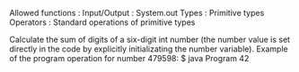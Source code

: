 Allowed functions :
Input/Output : System.out
Types : Primitive types
Operators : Standard operations of primitive types

Calculate the sum of digits of a six-digit int number (the number value is set directly
in the code by explicitly initializating the number variable).
Example of the program operation for number 479598:
$ java Program
42